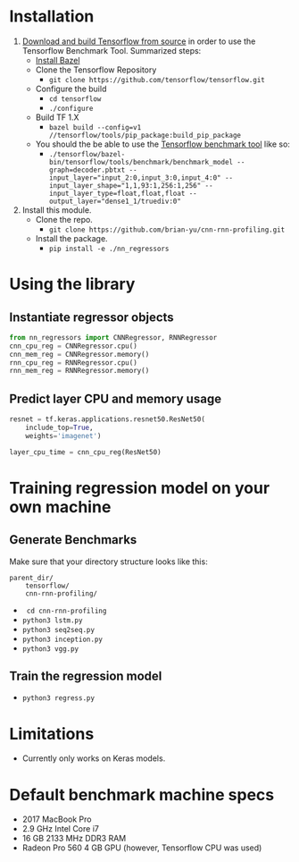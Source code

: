 # Installation
1. [Download and build Tensorflow from source](https://www.tensorflow.org/install/source) in order to use the Tensorflow Benchmark Tool. Summarized steps:
    - [Install Bazel](https://docs.bazel.build/versions/master/install.html)
    - Clone the Tensorflow Repository
        - `git clone https://github.com/tensorflow/tensorflow.git`
    - Configure the build
        - `cd tensorflow`
        - `./configure`
    - Build TF 1.X
        - `bazel build --config=v1 //tensorflow/tools/pip_package:build_pip_package`
    - You should the be able to use the [Tensorflow benchmark tool](https://github.com/tensorflow/tensorflow/tree/master/tensorflow/tools/benchmark) like so:
        - `./tensorflow/bazel-bin/tensorflow/tools/benchmark/benchmark_model --graph=decoder.pbtxt --input_layer="input_2:0,input_3:0,input_4:0" --input_layer_shape="1,1,93:1,256:1,256" --input_layer_type=float,float,float --output_layer="dense1_1/truediv:0"`
2. Install this module.
    - Clone the repo.
        - `git clone https://github.com/brian-yu/cnn-rnn-profiling.git`
    - Install the package.
        - `pip install -e ./nn_regressors`

# Using the library

## Instantiate regressor objects
```python
from nn_regressors import CNNRegressor, RNNRegressor
cnn_cpu_reg = CNNRegressor.cpu()
cnn_mem_reg = CNNRegressor.memory()
rnn_cpu_reg = RNNRegressor.cpu()
rnn_mem_reg = RNNRegressor.memory()
```

## Predict layer CPU and memory usage
```python
resnet = tf.keras.applications.resnet50.ResNet50(
    include_top=True,
    weights='imagenet')

layer_cpu_time = cnn_cpu_reg(ResNet50)
```

# Training regression model on your own machine

## Generate Benchmarks

Make sure that your directory structure looks like this:
```
parent_dir/
    tensorflow/
    cnn-rnn-profiling/
```
- ` cd cnn-rnn-profiling`
- `python3 lstm.py`
- `python3 seq2seq.py`
- `python3 inception.py`
- `python3 vgg.py`


<!-- ## Creating Benchmark generation programs -->

## Train the regression model
- `python3 regress.py`

# Limitations
- Currently only works on Keras models.

# Default benchmark machine specs
- 2017 MacBook Pro
- 2.9 GHz Intel Core i7
- 16 GB 2133 MHz DDR3 RAM
- Radeon Pro 560 4 GB GPU (however, Tensorflow CPU was used)